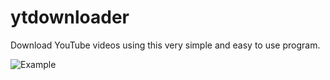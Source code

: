 # ytdownloader
Download YouTube videos using this very simple and easy to use program.

![Example](https://ibb.co/80b6hKB)
